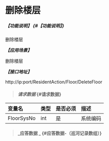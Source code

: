 # 删除楼层

##### _【功能说明】_ {#【功能说明】}

删除楼层

_**【应用场景】**_

删除楼层

_**【接口地址】**_

http://ip:port/ResidentAction/Floor/DeleteFloor

> #### _请求数据_ {#请求数据}

| 变量名 | 类型 | 是否必须 | 描述 |
| :--- | :--- | :--- | :--- |
| FloorSysNo | int | 是 | 系统编码 |

> #### _应答数据 _ {#应答数据-（巡河记录数组）}



